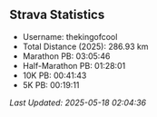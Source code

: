 


## Strava Statistics

- Username: thekingofcool
- Total Distance (2025): 286.93 km
- Marathon PB: 03:05:46
- Half-Marathon PB: 01:28:01
- 10K PB: 00:41:43
- 5K PB: 00:19:11

*Last Updated: 2025-05-18 02:04:36*
